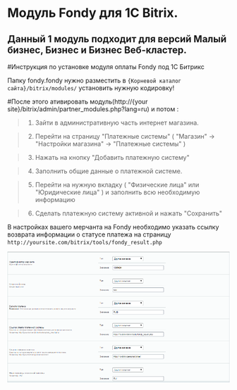 Модуль Fondy для 1C Bitrix.
=====

Данный 1 модуль подходит для версий Малый бизнес, Бизнес и Бизнес Веб-кластер.
--


#Инструкция по установке модуля оплаты Fondy под 1C Битрикс

Папку fondy.fondy нужно разместить в `{Корневой каталог сайта}/bitrix/modules/` установить нужную кодировку!

#После этого ативировать модуль(http://{your site}/bitrix/admin/partner_modules.php?lang=ru) и потом :

>1. Зайти в административную часть интернет магазина.

>2. Перейти на страницу "Платежные системы" ( "Магазин" -> "Настройки магазина" -> "Платежные системы" )

>3. Нажать на кнопку "Добавить платежную систему"

>4. Заполнить общие данные о платежной системе.

>5. Перейти на нужную вкладку ( "Физические лица" или "Юридические лица" ) и заполнить всю необходимую информацию

>6. Сделать платежную систему активной и нажать "Сохранить"


В настройках вашего мерчанта на Fondy необходимо указать ссылку возврата информации о статусе платежа на страницу `http://yoursite.com/bitrix/tools/fondy_result.php`

![1]

[1]: https://raw.githubusercontent.com/cloudipsp/bitrix/master/fondy_plugin_unzipfirst_utf_8/settings.png